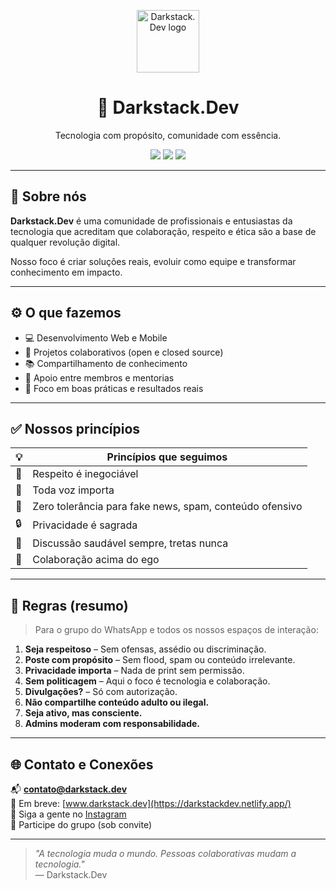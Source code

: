 
<p align="center">
  <img src="https://upload.wikimedia.org/wikipedia/commons/9/91/Octicons-mark-github.svg" width="100" alt="Darkstack.Dev logo" />
</p>

<h1 align="center">🚀 Darkstack.Dev</h1>
<p align="center">Tecnologia com propósito, comunidade com essência.</p>

<p align="center">
  <img src="https://img.shields.io/badge/Colaboração-ativa-4caf50?style=flat-square&logo=github" />
  <img src="https://img.shields.io/badge/Respeito-%F0%9F%91%8F%20fundamental-blue?style=flat-square" />
  <img src="https://img.shields.io/badge/Anti--spam-%E2%9A%A0%EF%B8%8F%20tolerância%20zero-red?style=flat-square" />
</p>

---

## 🧠 Sobre nós

**Darkstack.Dev** é uma comunidade de profissionais e entusiastas da tecnologia que acreditam que colaboração, respeito e ética são a base de qualquer revolução digital.

Nosso foco é criar soluções reais, evoluir como equipe e transformar conhecimento em impacto.

---

## ⚙️ O que fazemos

- 💻 Desenvolvimento Web e Mobile  
- 📂 Projetos colaborativos (open e closed source)  
- 📚 Compartilhamento de conhecimento  
- 🤝 Apoio entre membros e mentorias  
- 🎯 Foco em boas práticas e resultados reais

---

## ✅ Nossos princípios

| 💡 | **Princípios que seguimos** |
|----|-----------------------------|
| 🙌 | Respeito é inegociável |
| 📢 | Toda voz importa |
| 🚫 | Zero tolerância para fake news, spam, conteúdo ofensivo |
| 🔒 | Privacidade é sagrada |
| 💬 | Discussão saudável sempre, tretas nunca |
| 🤝 | Colaboração acima do ego |

---

## 📜 Regras (resumo)

> Para o grupo do WhatsApp e todos os nossos espaços de interação:

1. **Seja respeitoso** – Sem ofensas, assédio ou discriminação.  
2. **Poste com propósito** – Sem flood, spam ou conteúdo irrelevante.  
3. **Privacidade importa** – Nada de print sem permissão.  
4. **Sem politicagem** – Aqui o foco é tecnologia e colaboração.  
5. **Divulgações?** – Só com autorização.  
6. **Não compartilhe conteúdo adulto ou ilegal.**  
7. **Seja ativo, mas consciente.**  
8. **Admins moderam com responsabilidade.**

---

## 🌐 Contato e Conexões

📬 **contato@darkstack.dev**  
📎 Em breve: [www.darkstack.dev](https://darkstackdev.netlify.app/)  
📱 Siga a gente no [Instagram](https://instagram.com/darkstackdev)  
👥 Participe do grupo (sob convite)

---

> _"A tecnologia muda o mundo. Pessoas colaborativas mudam a tecnologia."_  
> — Darkstack.Dev
